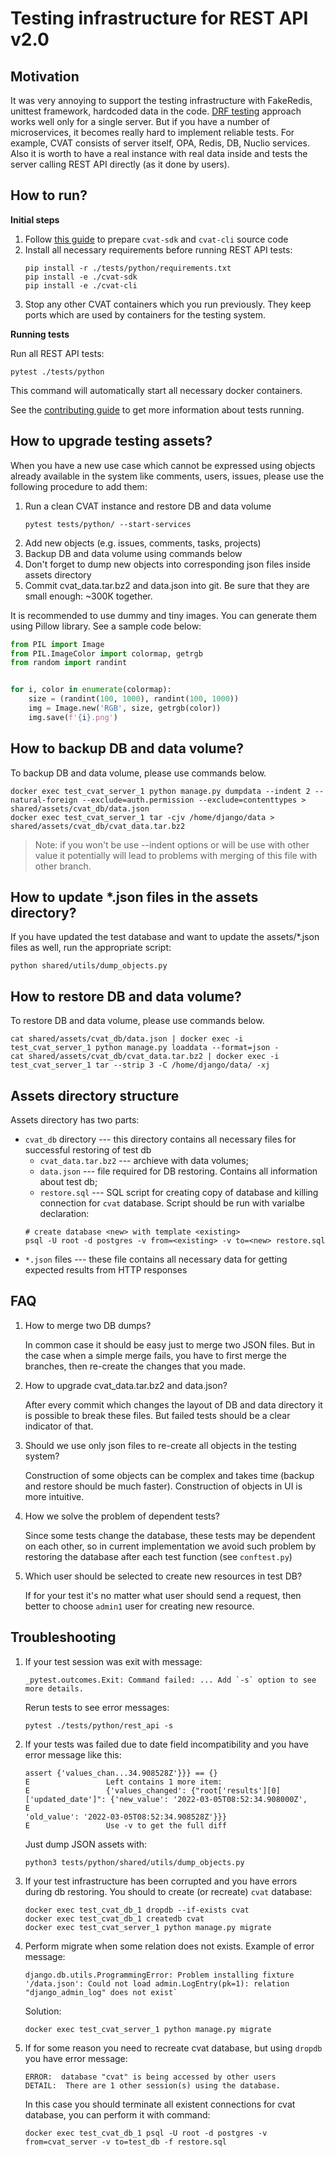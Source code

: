 <!--
 Copyright (C) 2021-2022 Intel Corporation

 SPDX-License-Identifier: MIT
-->

# Testing infrastructure for REST API v2.0

## Motivation

It was very annoying to support the testing infrastructure with FakeRedis,
unittest framework, hardcoded data in the code.
[DRF testing](https://www.django-rest-framework.org/api-guide/testing/)
approach works well only for a single server. But if you have a number
of microservices, it becomes really hard to implement reliable tests.
For example, CVAT consists of server itself, OPA, Redis, DB, Nuclio services.
Also it is worth to have a real instance with real data inside and tests
the server calling REST API directly (as it done by users).

## How to run?
**Initial steps**

1. Follow [this guide](/site/content/en/docs/api_sdk/sdk/developer-guide/) to prepare
   `cvat-sdk` and `cvat-cli` source code
1. Install all necessary requirements before running REST API tests:
   ```
   pip install -r ./tests/python/requirements.txt
   pip install -e ./cvat-sdk
   pip install -e ./cvat-cli
   ```
1. Stop any other CVAT containers which you run previously. They keep ports
which are used by containers for the testing system.

**Running tests**

Run all REST API tests:

```
pytest ./tests/python
```

This command will automatically start all necessary docker containers.

   See the [contributing guide](../../site/content/en/docs/contributing/running-tests.md)
   to get more information about tests running.

## How to upgrade testing assets?

When you have a new use case which cannot be expressed using objects already
available in the system like comments, users, issues, please use the following
procedure to add them:

1. Run a clean CVAT instance and restore DB and data volume
   ```console
   pytest tests/python/ --start-services
   ```
1. Add new objects (e.g. issues, comments, tasks, projects)
1. Backup DB and data volume using commands below
1. Don't forget to dump new objects into corresponding json files inside
   assets directory
1. Commit cvat_data.tar.bz2 and data.json into git. Be sure that they are
   small enough: ~300K together.

It is recommended to use dummy and tiny images. You can generate them using
Pillow library. See a sample code below:

```python
from PIL import Image
from PIL.ImageColor import colormap, getrgb
from random import randint


for i, color in enumerate(colormap):
    size = (randint(100, 1000), randint(100, 1000))
    img = Image.new('RGB', size, getrgb(color))
    img.save(f'{i}.png')
```

## How to backup DB and data volume?

To backup DB and data volume, please use commands below.

```console
docker exec test_cvat_server_1 python manage.py dumpdata --indent 2 --natural-foreign --exclude=auth.permission --exclude=contenttypes > shared/assets/cvat_db/data.json
docker exec test_cvat_server_1 tar -cjv /home/django/data > shared/assets/cvat_db/cvat_data.tar.bz2
```

> Note: if you won't be use --indent options or will be use with other value
> it potentially will lead to problems with merging of this file with other branch.

## How to update *.json files in the assets directory?

If you have updated the test database and want to update the assets/*.json
files as well, run the appropriate script:

```
python shared/utils/dump_objects.py
```

## How to restore DB and data volume?

To restore DB and data volume, please use commands below.

```console
cat shared/assets/cvat_db/data.json | docker exec -i test_cvat_server_1 python manage.py loaddata --format=json -
cat shared/assets/cvat_db/cvat_data.tar.bz2 | docker exec -i test_cvat_server_1 tar --strip 3 -C /home/django/data/ -xj
```

## Assets directory structure

Assets directory has two parts:

- `cvat_db` directory --- this directory contains all necessary files for
  successful restoring of test db
  - `cvat_data.tar.bz2` --- archieve with data volumes;
  - `data.json` --- file required for DB restoring.
    Contains all information about test db;
  - `restore.sql` --- SQL script for creating copy of database and
  killing connection for `cvat` database.
  Script should be run with varialbe declaration:
  ```
  # create database <new> with template <existing>
  psql -U root -d postgres -v from=<existing> -v to=<new> restore.sql
  ```
- `*.json` files --- these file contains all necessary data for getting
  expected results from HTTP responses

## FAQ

1. How to merge two DB dumps?

   In common case it should be easy just to merge two JSON files.
   But in the case when a simple merge fails, you have to first merge
   the branches, then re-create the changes that you made.

1. How to upgrade cvat_data.tar.bz2 and data.json?

   After every commit which changes the layout of DB and data directory it is
   possible to break these files. But failed tests should be a clear indicator
   of that.

1. Should we use only json files to re-create all objects in the testing
   system?

   Construction of some objects can be complex and takes time (backup
   and restore should be much faster). Construction of objects in UI is more
   intuitive.

1. How we solve the problem of dependent tests?

   Since some tests change the database, these tests may be dependent on each
   other, so in current implementation we avoid such problem by restoring
   the database after each test function (see `conftest.py`)

1. Which user should be selected to create new resources in test DB?

   If for your test it's no matter what user should send a request,
   then better to choose `admin1` user for creating new resource.

## Troubleshooting

1. If your test session was exit with message:
   ```
   _pytest.outcomes.Exit: Command failed: ... Add `-s` option to see more details.
   ```
   Rerun tests to see error messages:
   ```
   pytest ./tests/python/rest_api -s
   ```

1. If your tests was failed due to date field incompatibility and you have
   error message like this:
   ```
   assert {'values_chan...34.908528Z'}}} == {}
   E                 Left contains 1 more item:
   E                 {'values_changed': {"root['results'][0]['updated_date']": {'new_value': '2022-03-05T08:52:34.908000Z',
   E                                                                            'old_value': '2022-03-05T08:52:34.908528Z'}}}
   E                 Use -v to get the full diff
   ```
   Just dump JSON assets with:
   ```
   python3 tests/python/shared/utils/dump_objects.py
   ```

1. If your test infrastructure has been corrupted and you have errors during db restoring.
   You should to create (or recreate) `cvat` database:
   ```
   docker exec test_cvat_db_1 dropdb --if-exists cvat
   docker exec test_cvat_db_1 createdb cvat
   docker exec test_cvat_server_1 python manage.py migrate
   ```

1. Perform migrate when some relation does not exists. Example of error message:
   ```
   django.db.utils.ProgrammingError: Problem installing fixture '/data.json': Could not load admin.LogEntry(pk=1): relation "django_admin_log" does not exist`
   ```
   Solution:
   ```
   docker exec test_cvat_server_1 python manage.py migrate
   ```

1. If for some reason you need to recreate cvat database, but using `dropdb`
   you have error message:
   ```
   ERROR:  database "cvat" is being accessed by other users
   DETAIL:  There are 1 other session(s) using the database.
   ```
   In this case you should terminate all existent connections for cvat database,
   you can perform it with command:
   ```
   docker exec test_cvat_db_1 psql -U root -d postgres -v from=cvat_server -v to=test_db -f restore.sql
   ```
